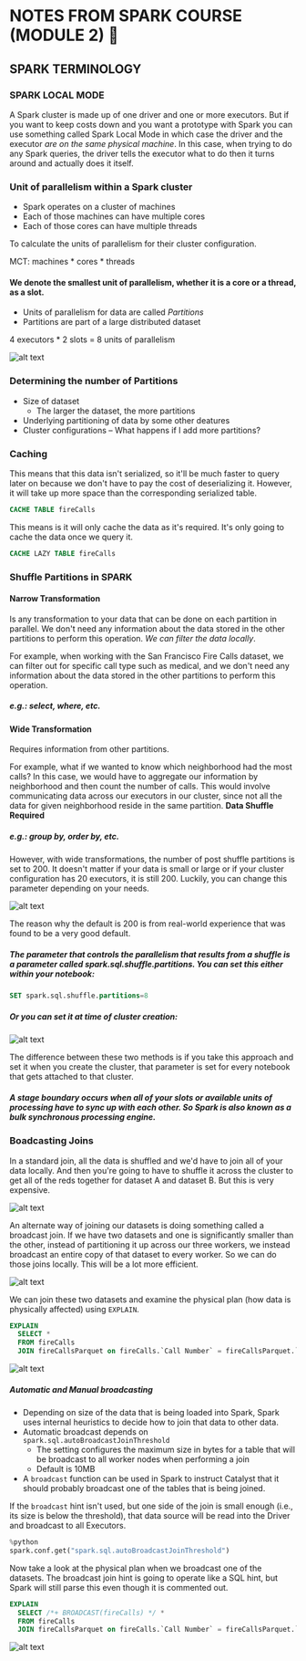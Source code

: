 # NOTES FROM SPARK COURSE (MODULE 2) :book:
## SPARK TERMINOLOGY

### SPARK LOCAL MODE

A Spark cluster is made up of one driver and one or more executors. But if you want to keep costs down and you want a prototype with Spark you can use something called Spark Local Mode in which case the driver and the executor *are on the same physical machine*.
In this case, when trying to do any Spark queries, the driver tells the executor what to do then it turns around and actually does it itself.

### Unit of parallelism within a Spark cluster

* Spark operates on a cluster of machines
* Each of those machines can have multiple cores
* Each of those cores can have multiple threads

To calculate the units of parallelism for their cluster configuration.

MCT: machines * cores * threads

#### We denote the smallest unit of parallelism, whether it is a core or a thread, as a slot.

* Units of parallelism for data are called *Partitions*
* Partitions are part of a large distributed dataset

4 executors * 2 slots = 8 units of parallelism

![alt text](https://github.com/Immich/DataScienceSpecialization/blob/master/SPARK/imgs/diagram1.png "parallelism")

### Determining the number of Partitions 

* Size of dataset
    * The larger the dataset, the more partitions
* Underlying partitioning of data by some other deatures
* Cluster configurations – What happens if I add more partitions?


### Caching
This means that this data isn't serialized, so it'll be much faster to query later on because we don't have to pay the cost of deserializing it. However, it will take up more space than the corresponding serialized table.

```SQL
CACHE TABLE fireCalls
```

This means is it will only cache the data as it's required. It's only going to cache the data once we query it.

```SQL
CACHE LAZY TABLE fireCalls
```

### Shuffle Partitions in SPARK

#### Narrow Transformation
Is any transformation to your data that can be done on each partition in parallel.
We don't need any information about the data stored in the other partitions to perform this operation. *We can filter the data locally*.

For example, when working with the San Francisco Fire Calls dataset, we can filter out for specific call type such as medical, and we don't need any information about the data stored in the other partitions to perform this operation.
##### e.g.: select, where, etc.

#### Wide Transformation
Requires information from other partitions.

For example, what if we wanted to know which neighborhood had the most calls? In this case, we would have to aggregate our information by neighborhood and then count the number of calls. This would involve communicating data across our executors in our cluster, since not all the data for given neighborhood reside in the same partition. 
**Data Shuffle Required**
##### e.g.: group by, order by, etc.

However, with wide transformations, the number of post shuffle partitions is set to 200. It doesn't matter if your data is small or large or if your cluster configuration has 20 executors, it is still 200. Luckily, you can change this parameter depending on your needs.

![alt text](https://github.com/Immich/DataScienceSpecialization/blob/master/SPARK/imgs/shufflePartitions.png "shuffle partitions")

The reason why the default is 200 is from real-world experience that was found to be a very good default.

##### The parameter that controls the parallelism that results from a shuffle is a parameter called **spark.sql.shuffle.partitions**. You can set this either within your notebook:
```sql
SET spark.sql.shuffle.partitions=8
```

##### Or you can set it at time of cluster creation:
![alt text](https://github.com/Immich/DataScienceSpecialization/blob/master/SPARK/imgs/sqlConf.png "parameter shuffle partitions")


The difference between these two methods is if you take this approach and set it when you create the cluster, that parameter is set for every notebook that gets attached to that cluster.

##### A *stage boundary* occurs when all of your slots or available units of processing have to sync up with each other. So Spark is also known as a bulk synchronous processing engine.

### Boadcasting Joins

In a standard join, all the data is shuffled and we'd have to join all of your data locally. And then you're going to have to shuffle it across the cluster to get all of the reds together for dataset A and dataset B. But this is very expensive.

![alt text](https://github.com/Immich/DataScienceSpecialization/blob/master/SPARK/imgs/standardjoin.png "standar join")


An alternate way of joining our datasets is doing something called a broadcast join. If we have two datasets and one is significantly smaller than the other, instead of partitioning it up across our three workers, we instead broadcast an entire copy of that dataset to every worker. So we can do those joins locally. This will be a lot more efficient.

![alt text](https://github.com/Immich/DataScienceSpecialization/blob/master/SPARK/imgs/broascastjoin.png "broadcast join")


We can join these two datasets and examine the physical plan (how data is physically affected) using `EXPLAIN`.

```sql
EXPLAIN 
  SELECT * 
  FROM fireCalls 
  JOIN fireCallsParquet on fireCalls.`Call Number` = fireCallsParquet.`Call_Number`
```
![alt text](https://github.com/Immich/DataScienceSpecialization/blob/master/SPARK/imgs/mergejoin.png "merge join plan")

##### Automatic and Manual broadcasting
* Depending on size of the data that is being loaded into Spark, Spark uses internal heuristics to decide how to join that data to other data.
* Automatic broadcast depends on `spark.sql.autoBroadcastJoinThreshold`
    * The setting configures the maximum size in bytes for a table that will be broadcast to all worker nodes when performing a join
    * Default is 10MB
* A `broadcast` function can be used in Spark to instruct Catalyst that it should probably broadcast one of the tables that is being joined.

If the `broadcast` hint isn't used, but one side of the join is small enough (i.e., its size is below the threshold), that data source will be read into the Driver and broadcast to all Executors.

```python
%python
spark.conf.get("spark.sql.autoBroadcastJoinThreshold")
```

Now take a look at the physical plan when we broadcast one of the datasets. The broadcast join hint is going to operate like a SQL hint, but Spark will still parse this even though it is commented out.

```sql
EXPLAIN 
  SELECT /*+ BROADCAST(fireCalls) */ * 
  FROM fireCalls 
  JOIN fireCallsParquet on fireCalls.`Call Number` = fireCallsParquet.`Call_Number`
```

![alt text](https://github.com/Immich/DataScienceSpecialization/blob/master/SPARK/imgs/broadcastjoinplan.png "broadcast join plan")


